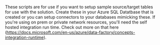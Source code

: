 These scripts are for use if you want to setup sample source/target tables for use with the solution.  Create these in your Azure SQL Datatbase that is created or you can setup connectors to your databases mimicking these.  If you're using on prem or private network resources, you'll need the self hosted integration run time.  Check out more on that here (https://docs.microsoft.com/en-us/azure/data-factory/concepts-integration-runtime).  
